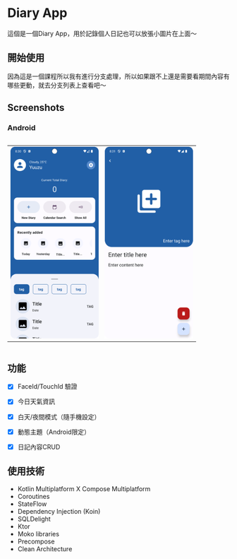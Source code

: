 # Diary App

這個是一個Diary App，用於記錄個人日記也可以放張小圖片在上面～


## 開始使用

因為這是一個課程所以我有進行分支處理，所以如果跟不上還是需要看期間內容有哪些更動，就去分支列表上查看吧～


## Screenshots

[//]: # (### IOS)

[//]: # (<div style="overflow-x: auto;">)

[//]: # (    <table>)

[//]: # (    <tr>)

[//]: # (        <td>)

[//]: # (            <img src="documentation/image/iOS_01.png" width="200">)

[//]: # (        </td>)

[//]: # (        <td>)

[//]: # (            <img src="documentation/image/iOS_02.png" width="200">)

[//]: # (        </td>)

[//]: # (    </tr>)

[//]: # (    </table>)

[//]: # (</div>)

### Android
<div style="overflow-x: auto;">
    <table>
    <tr>
        <td>
            <img src="documentation/image/android_01.png" width="200">
        </td>
        <td>
            <img src="documentation/image/android_02.png" width="200">
        </td>
    </tr>
    </table>
</div>

## 功能

- [x]  FaceId/TouchId 驗證
- [x]  今日天氣資訊
- [x]  白天/夜間模式（隨手機設定）
- [x]  動態主題（Android限定）
- [x]  日記內容CRUD


## 使用技術

- Kotlin Multiplatform X Compose Multiplatform
- Coroutines
- StateFlow
- Dependency Injection (Koin)
- SQLDelight
- Ktor
- Moko libraries
- Precompose
- Clean Architecture
